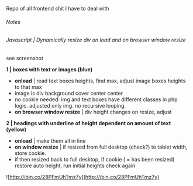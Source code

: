 Repo of all frontend shit I have to deal with  

###### Notes  
###### Javascript | Dynamically resize div on load and on browser window resize  
see screenshot  
  
**1 | boxes with text or images (blue)**  
* **onload** | read text boxes heights, find max, adjust image boxes heights to that max
* image is div background cover center center  
* no cookie needed: img and text boxes have different classes in php logic. adjusted only img. no recursive looping.
* **on browser window resize** | div height changes on resize, adjust  
  
**2 | headings with underline of height dependent on amount of text (yellow)**  
* **onload** | make them all in line
* **on window resize** | if resized from full desktop (check?) to tablet width, store cookie. 
* if then resized back to full desktop, if cookie ( = has been resized) restore auto height, run initial heights check again

![http://ibin.co/28PFmUhTmz7y](http://ibin.co/28PFmUhTmz7y)
